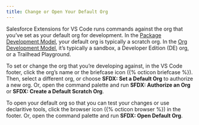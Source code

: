```yaml
---
title: Change or Open Your Default Org
---
```


Salesforce Extensions for VS Code runs commands against the org that you’ve set as your default org for development. In the [Package Development Model](package/development-model), your default org is typically a scratch org. In the [Org Development Model](org-development-model), it’s typically a sandbox, a Developer Edition (DE) org, or a Trailhead Playground.

To set or change the org that you’re developing against, in the VS Code footer, click the org’s name or the briefcase icon ({% octicon briefcase %}). Then, select a different org, or choose **SFDX: Set a Default Org** to authorize a new org. Or, open the command palette and run **SFDX: Authorize an Org** or **SFDX: Create a Default Scratch Org**.

To open your default org so that you can test your changes or use declaritive tools, click the browser icon ({% octicon browser %}) in the footer. Or, open the command palette and run **SFDX: Open Default Org**.